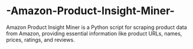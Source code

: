 # -Amazon-Product-Insight-Miner-
Amazon Product Insight Miner is a Python script for scraping product data from Amazon, providing essential information like product URLs, names, prices, ratings, and reviews.
